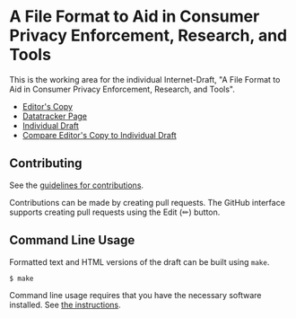 # A File Format to Aid in Consumer Privacy Enforcement, Research, and Tools

This is the working area for the individual Internet-Draft, "A File Format to Aid in Consumer Privacy Enforcement, Research, and Tools".

* [Editor's Copy](https://grittygrease.github.io/draft-colwell-privacy-txt/#go.draft-colwell-privacy-txt.html)
* [Datatracker Page](https://datatracker.ietf.org/doc/draft-colwell-privacy-txt)
* [Individual Draft](https://datatracker.ietf.org/doc/html/draft-colwell-privacy-txt)
* [Compare Editor's Copy to Individual Draft](https://grittygrease.github.io/draft-colwell-privacy-txt/#go.draft-colwell-privacy-txt.diff)


## Contributing

See the
[guidelines for contributions](https://github.com/grittygrease/draft-colwell-privacy-txt/blob/main/CONTRIBUTING.md).

Contributions can be made by creating pull requests.
The GitHub interface supports creating pull requests using the Edit (✏) button.


## Command Line Usage

Formatted text and HTML versions of the draft can be built using `make`.

```sh
$ make
```

Command line usage requires that you have the necessary software installed.  See
[the instructions](https://github.com/martinthomson/i-d-template/blob/main/doc/SETUP.md).

